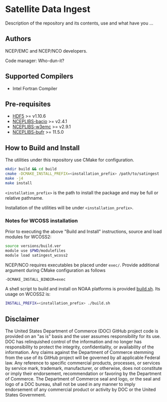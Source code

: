 # Satellite Data Ingest

Description of the repository and its contents, use and what have you ...

## Authors

NCEP/EMC and NCEP/NCO developers.

Code manager: Who-dun-it?

## Supported Compilers

- Intel Fortran Compiler

## Pre-requisites
- [HDF5](https://www.hdfgroup.org/solutions/hdf5/) >= v1.10.6
- [NCEPLIBS-bacio](https://github.com/NOAA-EMC/NCEPLIBS-bacio) >= v2.4.1
- [NCEPLIBS-w3emc](https://github.com/NOAA-EMC/NCEPLIBS-w3emc) >= v2.9.1
- [NCEPLIBS-bufr](https://github.com/NOAA-EMC/NCEPLIBS-bufr) >= 11.5.0

## How to Build and Install
The utilities under this repository use CMake for configuration.

```bash
mkdir build && cd build
cmake -DCMAKE_INSTALL_PREFIX=<installation_prefix> /path/to/satingest
make -j4
make install
```

`<installation_prefix>` is the path to install the package and may be full or relative pathname.

Installation of the utilities will be under `<installation_prefix>`.

### Notes for WCOSS installation
Prior to executing the above "Build and Install" instructions, source and load modules for WCOSS2:
```bash
source versions/build.ver
module use $PWD/modulefiles
module load satingest_wcoss2
```

NCEP/NCO requires executables be placed under `exec/`.  Provide additional argument during CMake configuration as follows
```bash
-DCMAKE_INSTALL_BINDIR=exec
```

A shell script to build and install on NOAA platforms is provided [build.sh](./build.sh).  Its usage on WCOSS2 is:
```bash
INSTALL_PREFIX=<installation_prefix> ./build.sh
```

## Disclaimer

The United States Department of Commerce (DOC) GitHub project code is
provided on an "as is" basis and the user assumes responsibility for
its use. DOC has relinquished control of the information and no longer
has responsibility to protect the integrity, confidentiality, or
availability of the information. Any claims against the Department of
Commerce stemming from the use of its GitHub project will be governed
by all applicable Federal law. Any reference to specific commercial
products, processes, or services by service mark, trademark,
manufacturer, or otherwise, does not constitute or imply their
endorsement, recommendation or favoring by the Department of
Commerce. The Department of Commerce seal and logo, or the seal and
logo of a DOC bureau, shall not be used in any manner to imply
endorsement of any commercial product or activity by DOC or the United
States Government.
